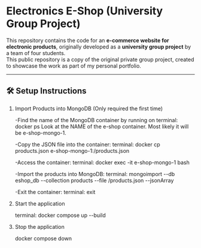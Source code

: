 # Electronics E-Shop (University Group Project)

This repository contains the code for an **e-commerce website for electronic products**, originally developed as a **university group project** by a team of four students.  
This public repository is a copy of the original private group project, created to showcase the work as part of my personal portfolio.

---

## 🛠️ Setup Instructions

1) Import Products into MongoDB (Only required the first time)

   -Find the name of the MongoDB container by running on
      terminal: docker ps
      Look at the NAME of the e-shop container.
      Most likely it will be e-shop-mongo-1.

   -Copy the JSON file into the container:
      terminal: docker cp products.json e-shop-mongo-1:/products.json

   -Access the container:
      terminal: docker exec -it e-shop-mongo-1 bash

   -Import the products into MongoDB:
      terminal: mongoimport --db eshop_db --collection products --file /products.json --jsonArray
  
   -Exit the container:
      terminal: exit

2) Start the application

   terminal: docker compose up --build

3) Stop the application

   docker compose down